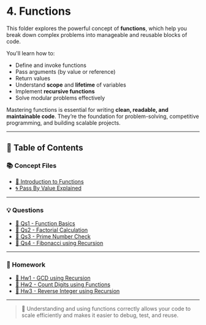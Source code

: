 # 4. Functions

This folder explores the powerful concept of **functions**, which help you break down complex problems into manageable and reusable blocks of code.

You'll learn how to:
- Define and invoke functions
- Pass arguments (by value or reference)
- Return values
- Understand **scope** and **lifetime** of variables
- Implement **recursive functions**
- Solve modular problems effectively

Mastering functions is essential for writing **clean, readable, and maintainable code**. They’re the foundation for problem-solving, competitive programming, and building scalable projects.

---

## 📘 Table of Contents

### 📚 Concept Files

- [🔹 Introduction to Functions](/04_Functions/01.cpp)
- [🌀 Pass By Value Explained](/04_Functions/02.cpp)

---

### 💡 Questions

- [🔸 Qs1 - Function Basics](/04_Functions/Qs1.cpp)
- [🔸 Qs2 - Factorial Calculation](/04_Functions/Qs2.cpp)
- [🔸 Qs3 - Prime Number Check](/04_Functions/Qs3.cpp)
- [🔸 Qs4 - Fibonacci using Recursion](/04_Functions/Qs4.cpp)

---

### 📝 Homework

- [📄 Hw1 - GCD using Recursion](/04_Functions/Hw1.cpp)
- [📄 Hw2 - Count Digits using Functions](/04_Functions/Hw2.cpp)
- [📄 Hw3 - Reverse Integer using Recursion](/04_Functions/Hw3.cpp)

---

> 🧠 Understanding and using functions correctly allows your code to scale efficiently and makes it easier to debug, test, and reuse.
